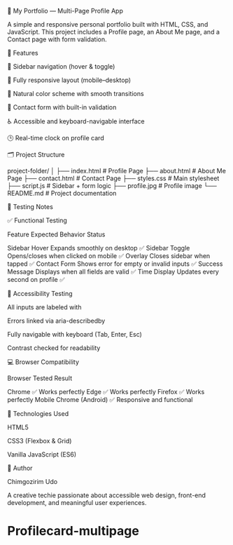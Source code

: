 🌟 My Portfolio — Multi-Page Profile App

A simple and responsive personal portfolio built with HTML, CSS, and JavaScript.
This project includes a Profile page, an About Me page, and a Contact page with form validation.



🚀 Features

🧭 Sidebar navigation (hover & toggle)

📱 Fully responsive layout (mobile–desktop)

🎨 Natural color scheme with smooth transitions

📨 Contact form with built-in validation

♿ Accessible and keyboard-navigable interface

🕒 Real-time clock on profile card


🗂️ Project Structure

project-folder/
│
├── index.html           # Profile Page
├── about.html           # About Me Page
├── contact.html         # Contact Page
├── styles.css           # Main stylesheet
├── script.js            # Sidebar + form logic
├── profile.jpg          # Profile image
└── README.md            # Project documentation


🧪 Testing Notes

✅ Functional Testing

Feature	Expected Behavior	Status

Sidebar Hover	Expands smoothly on desktop	✅
Sidebar Toggle	Opens/closes when clicked on mobile	✅
Overlay	Closes sidebar when tapped	✅
Contact Form	Shows error for empty or invalid inputs	✅
Success Message	Displays when all fields are valid	✅
Time Display	Updates every second on profile	✅


🧭 Accessibility Testing

All inputs are labeled with <label for="...">

Errors linked via aria-describedby

Fully navigable with keyboard (Tab, Enter, Esc)

Contrast checked for readability


💻 Browser Compatibility

Browser	Tested	Result

Chrome	✅	Works perfectly
Edge	✅	Works perfectly
Firefox	✅	Works perfectly
Mobile Chrome (Android)	✅	Responsive and functional





🧩 Technologies Used

HTML5

CSS3 (Flexbox & Grid)

Vanilla JavaScript (ES6)




🧠 Author

Chimgozirim Udo

A creative techie passionate about accessible web design, front-end development, and meaningful user experiences.

# Profilecard-multipage
